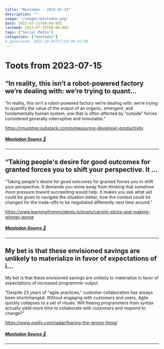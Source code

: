 ```yaml
---
title: "Mastodon - 2023-07-15"
description: ""
image: "/images/mastodon.png"
date: 2023-07-15T00:00:00Z
lastmod: 2023-07-15T00:00:00Z
tags: ["Social Media"]
categories: ["mastodon"]
# generated: 2025-10-05T17:59:09-07:00
---
```


# Toots from 2023-07-15

## “In reality, this isn’t a robot-powered factory we’re dealing with: we’re trying to quant...

“In reality, this isn’t a robot-powered factory we’re dealing with: we’re trying to quantify the value of the output of an organic, emergent, and fundamentally human system, one that is often affected by “outside” forces considered generally interruptive and immutable.”

<https://rmurphey.substack.com/p/measuring-developer-productivity>

##### [Mastodon Source 🐘](https://hachyderm.io/@mweagle/110715809035620642)

---

## “Taking people's desire for good outcomes for granted forces you to shift your perspective. It ...

“Taking people's desire for good outcomes for granted forces you to shift your perspective. It demands you move away from thinking that somehow more pressure toward succeeding would help. It makes you ask what aid could be given to navigate the situation better, how the context could be changed for the trade-offs to be negotiated differently next time around.”

<https://www.learningfromincidents.io/posts/carrots-sticks-and-making-whings-worse>

##### [Mastodon Source 🐘](https://hachyderm.io/@mweagle/110715733436919026)

---

## My bet is that these envisioned savings are unlikely to materialize in favor of expectations of i...

My bet is that these envisioned savings are unlikely to materialize in favor of expectations of increased programmer output.

“Despite 23 years of “agile practices,” customer collaboration has always been shortchanged. Without engaging with customers and users, Agile quickly collapses to a set of rituals. Will freeing programmers from syntax actually yield more time to collaborate with customers and respond to change?”

<https://www.oreilly.com/radar/fearing-the-wrong-thing/>

##### [Mastodon Source 🐘](https://hachyderm.io/@mweagle/110715695022089491)

---

